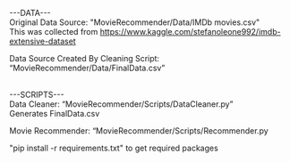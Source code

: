 ---DATA---\
Original Data Source: "MovieRecommender/Data/IMDb movies.csv"\
This was collected from https://www.kaggle.com/stefanoleone992/imdb-extensive-dataset

Data Source Created By Cleaning Script: “MovieRecommender/Data/FinalData.csv”

\
---SCRIPTS---\
Data Cleaner: “MovieRecommender/Scripts/DataCleaner.py”\
  Generates FinalData.csv

Movie Recommender: “MovieRecommender/Scripts/Recommender.py

"pip install -r requirements.txt" to get required packages

